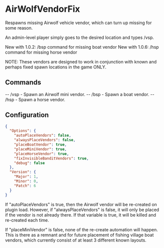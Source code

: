 # AirWolfVendorFix
Respawns missing Airwolf vehicle vendor, which can turn up missing for some reason.

An admin-level player simply goes to the desired location and types /vsp.

New with 1.0.2: /bsp command for missing boat vendor
New with 1.0.6: /hsp command for missing horse vendor

NOTE: These vendors are designed to work in conjunction with known and perhaps fixed spawn locations in the game ONLY.

## Commands
  -- /vsp - Spawn an Airwolf mini vendor.
  -- /bsp - Spawn a boat vendor.
  -- /hsp - Spawn a horse vendor.

## Configuration
```json
{
  "Options": {
    "autoPlaceVendors": false,
    "alwaysPlaceVendors": false,
    "placeBoatVendor": true,
    "placeMiniVendor": true,
    "placeHorseVendor": true,
    "fixInvisibleBanditVendors": true,
    "debug": false
  },
  "Version": {
    "Major": 1,
    "Minor": 0,
    "Patch": 6
  }
}
```

If "autoPlaceVendors" is true, then the Airwolf vendor will be re-created on plugin load.  However, if "alwaysPlaceVendors" is false, it will only be placed if the vendor is not already there.  If that variable is true, it will be killed and re-created each time.

If "placeMiniVendor" is false, none of the re-create automation will happen.  This is there as a remnant and for future placement of fishing village boat vendors, which currently consist of at least 3 different known layouts.

